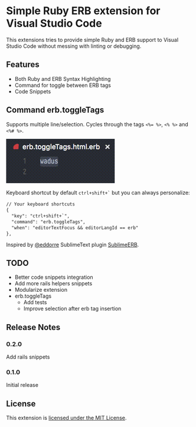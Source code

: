 # Simple Ruby ERB extension for Visual Studio Code

This extensions tries to provide simple Ruby and ERB support to Visual Studio Code without messing with linting or debugging.

## Features

* Both Ruby and ERB Syntax Highlighting
* Command for toggle between ERB tags
* Code Snippets

## Command erb.toggleTags

Supports multiple line/selection. Cycles through the tags `<%= %>`, `<% %>` and `<%# %>`.

![Simple Ruby ERB](images/toggleTags.gif?raw=true)

Keyboard shortcut by default <code>ctrl+shift+`</code> but you can always personalize:

```
// Your keyboard shortcuts
{
  "key": "ctrl+shift+`",
  "command": "erb.toggleTags",
  "when": "editorTextFocus && editorLangId == erb"
},
```

Inspired by [@eddorre](https://github.com/eddorre) SublimeText plugin [SublimeERB](https://github.com/eddorre/SublimeERB).

## TODO

* Better code snippets integration
* Add more rails helpers snippets
* Modularize extension
* erb.toggleTags
  * Add tests
  * Improve selection after erb tag insertion

## Release Notes

### 0.2.0
Add rails snippets

### 0.1.0

Initial release

## License

This extension is [licensed under the MIT License](LICENSE.txt).
